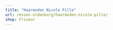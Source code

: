 ```yaml
---
title: "Haarmoden Nicole Pille"
url: /essen-oldenburg/haarmoden-nicole-pille/
shop: Friseur
---
```

